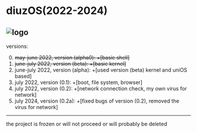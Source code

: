 # diuzOS(2022-2024)
![logo](https://github.com/multiverse1999/diuzOS/assets/77222329/77628753-ae0b-43f0-81b0-78ffae5be907)
---
versions:

0) ~~may-june 2022, version (alpha0): +[basic shell]~~
1) ~~june-july 2022, version (beta): +[basic kernel]~~
2) june-july 2022, version (alpha): +[used version (beta) kernel and uniOS based]
4) july 2022, version (0.1): +[boot, file system, browser]
5) july 2022, version (0.2): +[network connection check, my own virus for network]
6) july 2024, version (0.2a): +[fixed bugs of version (0.2), removed the virus for network]
---
the project is frozen or will not proceed or will probably be deleted
